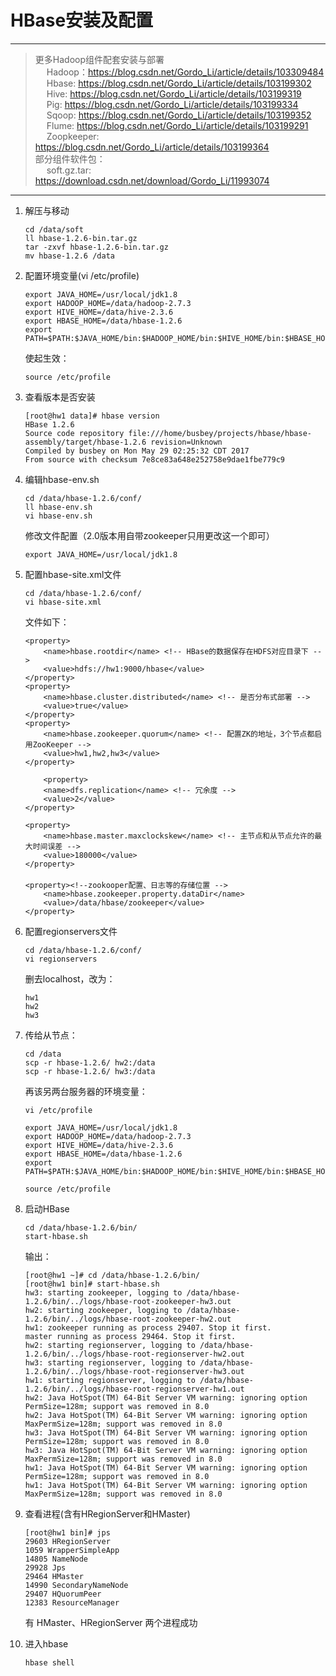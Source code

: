 # HBase安装及配置
---
> 更多Hadoop组件配套安装与部署  
&ensp; &ensp;Hadoop：https://blog.csdn.net/Gordo_Li/article/details/103309484   
&ensp; &ensp;Hbase: https://blog.csdn.net/Gordo_Li/article/details/103199302  
&ensp; &ensp;Hive:  https://blog.csdn.net/Gordo_Li/article/details/103199319  
&ensp; &ensp;Pig:  https://blog.csdn.net/Gordo_Li/article/details/103199334  
&ensp; &ensp;Sqoop:  https://blog.csdn.net/Gordo_Li/article/details/103199352  
&ensp; &ensp;Flume: https://blog.csdn.net/Gordo_Li/article/details/103199291  
&ensp; &ensp;Zoopkeeper:  https://blog.csdn.net/Gordo_Li/article/details/103199364   
部分组件软件包：  
&ensp; &ensp;soft.gz.tar: https://download.csdn.net/download/Gordo_Li/11993074
---

1. 解压与移动
    ```
    cd /data/soft
    ll hbase-1.2.6-bin.tar.gz
    tar -zxvf hbase-1.2.6-bin.tar.gz
    mv hbase-1.2.6 /data
    ```

2. 配置环境变量(vi /etc/profile)
    ```
    export JAVA_HOME=/usr/local/jdk1.8
    export HADOOP_HOME=/data/hadoop-2.7.3
    export HIVE_HOME=/data/hive-2.3.6
    export HBASE_HOME=/data/hbase-1.2.6
    export PATH=$PATH:$JAVA_HOME/bin:$HADOOP_HOME/bin:$HIVE_HOME/bin:$HBASE_HOME/bin
    ```
    使起生效：
    ```
    source /etc/profile
    ```

3. 查看版本是否安装
    ```
    [root@hw1 data]# hbase version
    HBase 1.2.6
    Source code repository file:///home/busbey/projects/hbase/hbase-assembly/target/hbase-1.2.6 revision=Unknown
    Compiled by busbey on Mon May 29 02:25:32 CDT 2017
    From source with checksum 7e8ce83a648e252758e9dae1fbe779c9
    ```

4. 编辑hbase-env.sh  
    
    ```
    cd /data/hbase-1.2.6/conf/
    ll hbase-env.sh
    vi hbase-env.sh
    ```
    修改文件配置（2.0版本用自带zookeeper只用更改这一个即可）
    ```
    export JAVA_HOME=/usr/local/jdk1.8
    ```

5. 配置hbase-site.xml文件
    ```
    cd /data/hbase-1.2.6/conf/
    vi hbase-site.xml
    ```
    文件如下：
    ```
    <property> 
        <name>hbase.rootdir</name> <!-- HBase的数据保存在HDFS对应目录下 -->
        <value>hdfs://hw1:9000/hbase</value>
    </property> 
    <property> 
        <name>hbase.cluster.distributed</name> <!-- 是否分布式部署 -->
        <value>true</value> 
    </property> 
    <property> 
        <name>hbase.zookeeper.quorum</name> <!-- 配置ZK的地址，3个节点都启用ZooKeeper -->
        <value>hw1,hw2,hw3</value> 
    </property> 

        <property> 
        <name>dfs.replication</name> <!-- 冗余度 -->
        <value>2</value> 
    </property>

    <property> 
        <name>hbase.master.maxclockskew</name> <!-- 主节点和从节点允许的最大时间误差 -->
        <value>180000</value> 
    </property>
    　　　
    <property><!--zookooper配置、日志等的存储位置 -->
        <name>hbase.zookeeper.property.dataDir</name> 
        <value>/data/hbase/zookeeper</value>
    </property>
    ```

6. 配置regionservers文件
    ```
    cd /data/hbase-1.2.6/conf/
    vi regionservers
    ```
    删去localhost，改为：
    ```
    hw1
    hw2
    hw3
    ```
7. 传给从节点：
    ```
    cd /data
    scp -r hbase-1.2.6/ hw2:/data
    scp -r hbase-1.2.6/ hw3:/data
    ```
    再该另两台服务器的环境变量：
    ```
    vi /etc/profile

    export JAVA_HOME=/usr/local/jdk1.8
    export HADOOP_HOME=/data/hadoop-2.7.3
    export HIVE_HOME=/data/hive-2.3.6
    export HBASE_HOME=/data/hbase-1.2.6
    export PATH=$PATH:$JAVA_HOME/bin:$HADOOP_HOME/bin:$HIVE_HOME/bin:$HBASE_HOME/bin

    source /etc/profile
    ```

8. 启动HBase
    ```
    cd /data/hbase-1.2.6/bin/
    start-hbase.sh
    ```
    输出：
    ```
    [root@hw1 ~]# cd /data/hbase-1.2.6/bin/
    [root@hw1 bin]# start-hbase.sh
    hw3: starting zookeeper, logging to /data/hbase-1.2.6/bin/../logs/hbase-root-zookeeper-hw3.out
    hw2: starting zookeeper, logging to /data/hbase-1.2.6/bin/../logs/hbase-root-zookeeper-hw2.out
    hw1: zookeeper running as process 29407. Stop it first.
    master running as process 29464. Stop it first.
    hw2: starting regionserver, logging to /data/hbase-1.2.6/bin/../logs/hbase-root-regionserver-hw2.out
    hw3: starting regionserver, logging to /data/hbase-1.2.6/bin/../logs/hbase-root-regionserver-hw3.out
    hw1: starting regionserver, logging to /data/hbase-1.2.6/bin/../logs/hbase-root-regionserver-hw1.out
    hw2: Java HotSpot(TM) 64-Bit Server VM warning: ignoring option PermSize=128m; support was removed in 8.0
    hw2: Java HotSpot(TM) 64-Bit Server VM warning: ignoring option MaxPermSize=128m; support was removed in 8.0
    hw3: Java HotSpot(TM) 64-Bit Server VM warning: ignoring option PermSize=128m; support was removed in 8.0
    hw3: Java HotSpot(TM) 64-Bit Server VM warning: ignoring option MaxPermSize=128m; support was removed in 8.0
    hw1: Java HotSpot(TM) 64-Bit Server VM warning: ignoring option PermSize=128m; support was removed in 8.0
    hw1: Java HotSpot(TM) 64-Bit Server VM warning: ignoring option MaxPermSize=128m; support was removed in 8.0
    ```

9. 查看进程(含有HRegionServer和HMaster)
    ```
    [root@hw1 bin]# jps
    29603 HRegionServer
    1059 WrapperSimpleApp
    14805 NameNode
    29928 Jps
    29464 HMaster
    14990 SecondaryNameNode
    29407 HQuorumPeer
    12383 ResourceManager
    ```
    有 HMaster、HRegionServer 两个进程成功

10. 进入hbase
    ```
    hbase shell
    ```



